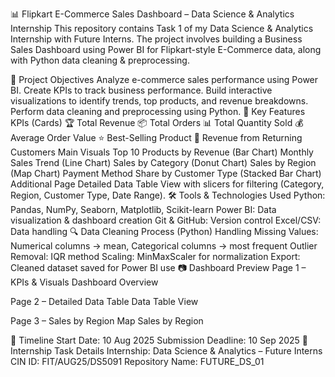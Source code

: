 📊 Flipkart E-Commerce Sales Dashboard – Data Science & Analytics Internship
This repository contains Task 1 of my Data Science & Analytics Internship with Future Interns.
The project involves building a Business Sales Dashboard using Power BI for Flipkart-style E-Commerce data, along with Python data cleaning & preprocessing.

🎯 Project Objectives
Analyze e-commerce sales performance using Power BI.
Create KPIs to track business performance.
Build interactive visualizations to identify trends, top products, and revenue breakdowns.
Perform data cleaning and preprocessing using Python.
📌 Key Features
KPIs (Cards)
🏆 Total Revenue
📦 Total Orders
📊 Total Quantity Sold
💰 Average Order Value
⭐ Best-Selling Product
🔁 Revenue from Returning Customers
Main Visuals
Top 10 Products by Revenue (Bar Chart)
Monthly Sales Trend (Line Chart)
Sales by Category (Donut Chart)
Sales by Region (Map Chart)
Payment Method Share by Customer Type (Stacked Bar Chart)
Additional Page
Detailed Data Table View with slicers for filtering (Category, Region, Customer Type, Date Range).
🛠 Tools & Technologies Used
Python: Pandas, NumPy, Seaborn, Matplotlib, Scikit-learn
Power BI: Data visualization & dashboard creation
Git & GitHub: Version control
Excel/CSV: Data handling
🔍 Data Cleaning Process (Python)
Handling Missing Values: Numerical columns → mean, Categorical columns → most frequent
Outlier Removal: IQR method
Scaling: MinMaxScaler for normalization
Export: Cleaned dataset saved for Power BI use
📷 Dashboard Preview
Page 1 – KPIs & Visuals
Dashboard Overview

Page 2 – Detailed Data Table
Data Table View

Page 3 – Sales by Region Map
Sales by Region

📅 Timeline
Start Date: 10 Aug 2025
Submission Deadline: 10 Sep 2025
📢 Internship Task Details
Internship: Data Science & Analytics – Future Interns
CIN ID: FIT/AUG25/DS5091
Repository Name: FUTURE_DS_01
